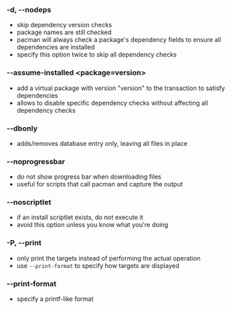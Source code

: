 ### -d, --nodeps
- skip dependency version checks
- package names are still checked
- pacman will always check a package's dependency fields to ensure all dependencies are installed
- specify this option twice to skip all dependency checks

### --assume-installed <package=version>
- add a virtual package with version "version" to the transaction to satisfy dependencies 
- allows to disable specific dependency checks without affecting all dependency checks

### --dbonly
- adds/removes database  entry only, leaving all files in place

### --noprogressbar
- do not show progress bar when downloading files
- useful for scripts that call pacman and capture the output

### --noscriptlet
- if an install scriptlet exists, do not execute it
- avoid this option unless you know what you're doing

### -P, --print
- only print the targets instead of performing the actual operation
- use `--print-format` to specify how targets are displayed

### --print-format <format>
- specify a printf-like format
